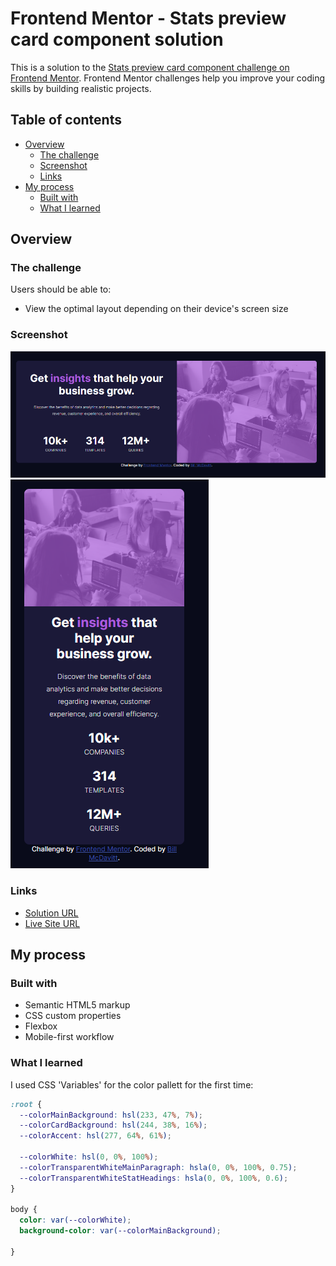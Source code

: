 # Frontend Mentor - Stats preview card component solution

This is a solution to the [Stats preview card component challenge on Frontend Mentor](https://www.frontendmentor.io/challenges/stats-preview-card-component-8JqbgoU62). Frontend Mentor challenges help you improve your coding skills by building realistic projects. 

## Table of contents

- [Overview](#overview)
  - [The challenge](#the-challenge)
  - [Screenshot](#screenshot)
  - [Links](#links)
- [My process](#my-process)
  - [Built with](#built-with)
  - [What I learned](#what-i-learned)


## Overview

### The challenge

Users should be able to:

- View the optimal layout depending on their device's screen size

### Screenshot

![](./images/Screenshot_1.png)
![](./images/Screenshot_2.png)


### Links

- [Solution URL](https://github.com/BMcdavitt/femStatsPreviewCard)
- [Live Site URL](https://your-live-site-url.com)

## My process

### Built with

- Semantic HTML5 markup
- CSS custom properties
- Flexbox
- Mobile-first workflow

### What I learned

I used CSS 'Variables' for the color pallett for the first time:


```css
:root {
  --colorMainBackground: hsl(233, 47%, 7%);
  --colorCardBackground: hsl(244, 38%, 16%);
  --colorAccent: hsl(277, 64%, 61%);

  --colorWhite: hsl(0, 0%, 100%);
  --colorTransparentWhiteMainParagraph: hsla(0, 0%, 100%, 0.75);
  --colorTransparentWhiteStatHeadings: hsla(0, 0%, 100%, 0.6);
}

body {
  color: var(--colorWhite);
  background-color: var(--colorMainBackground);

}
```
